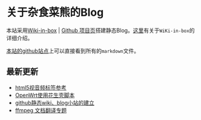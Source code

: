 关于杂食菜熊的Blog
===
本站采用[Wiki-in-box](http://dmscode.github.io/Wiki-in-box/) | [Github 项目页](https://github.com/dmscode/Wiki-in-box)搭建静态Blog。[这里](wiki-in-bok-index)有关于`WiKi-in-box`的详细介绍。

[本站的github站点](https://github.com/xdsnet/xdsnet.github.io)上可以直接看到所有的`markdown`文件。

## 最新更新
 * [html5视音频标签参考](html:html5视音频标签参考)
 * [OpenWrt使用花生壳脚本](linux:openwrtfororay)   
 * [github静态wiki、blog小站的建立](杂谈:github静态wiki、blog的建立)
 * [ffmpeg 文档翻译专题](/other-doc-cn-ffmpeg/)
